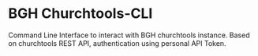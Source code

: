 # BGH Churchtools-CLI

Command Line Interface to interact with BGH churchtools instance.
Based on churchtools REST API, authentication using personal API Token.